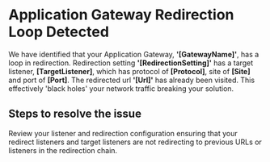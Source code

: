 <properties
pageTitle="Application Gateway has a Redirection Loop"
description="Application Gateway has a Redirection Loop"
infoBubbleText="Issues with your Application Gateway were detected. See details on the right."
service="microsoft.network"
resource="ApplicationGateway"
authors="chadmath"
displayOrder="1"
articleId="AppGwRedirectionLoopInsight"
diagnosticScenario="AppGwRedirectionLoopInsight"
selfHelpType="Diagnostics"
supportTopicIds=""
resourceTags="windows"
productPesIds=""
cloudEnvironments="Public"
/>
# Application Gateway Redirection Loop Detected
<!--issueDescription-->
We have identified that your Application Gateway, **'<!--$Gatewayname-->[GatewayName]<!--/$Gatewayname-->'**, has a loop in redirection. Redirection setting **'<!--$RedirectionSetting-->[RedirectionSetting]<!--/$RedirectionSetting-->'** has a target listener, **<!--$TargetListener-->[TargetListener]<!--/$TargetListener-->**, which has protocol of **<!--$Protocol-->[Protocol]<!--/$Protocol-->**, site of **<!--$Site-->[Site]<!--/$Site-->** and port of **<!--$Port-->[Port]<!--/$Port-->**. The redirected url **'<!--$Url-->[Url]<!--/$Url-->'** has already been visited. This effectively 'black holes' your network traffic breaking your solution.
<!--/issueDescription-->
## **Steps to resolve the issue**
Review your listener and redirection configuration ensuring that your redirect listeners and target listeners are not redirecting to previous URLs or listeners in the redirection chain. 
